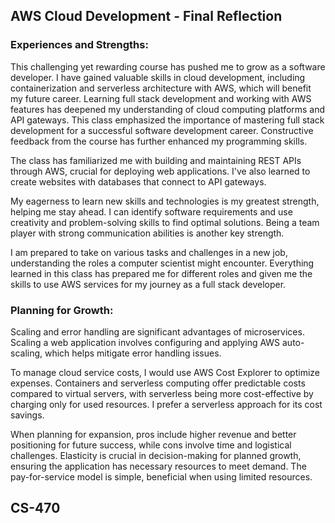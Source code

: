 ## AWS Cloud Development - Final Reflection

### Experiences and Strengths:
This challenging yet rewarding course has pushed me to grow as a software developer. I have gained valuable skills in cloud development, including containerization and serverless architecture with AWS, which will benefit my future career. Learning full stack development and working with AWS features has deepened my understanding of cloud computing platforms and API gateways. This class emphasized the importance of mastering full stack development for a successful software development career. Constructive feedback from the course has further enhanced my programming skills.

The class has familiarized me with building and maintaining REST APIs through AWS, crucial for deploying web applications. I've also learned to create websites with databases that connect to API gateways.

My eagerness to learn new skills and technologies is my greatest strength, helping me stay ahead. I can identify software requirements and use creativity and problem-solving skills to find optimal solutions. Being a team player with strong communication abilities is another key strength.

I am prepared to take on various tasks and challenges in a new job, understanding the roles a computer scientist might encounter. Everything learned in this class has prepared me for different roles and given me the skills to use AWS services for my journey as a full stack developer.

### Planning for Growth:
Scaling and error handling are significant advantages of microservices. Scaling a web application involves configuring and applying AWS auto-scaling, which helps mitigate error handling issues.

To manage cloud service costs, I would use AWS Cost Explorer to optimize expenses. Containers and serverless computing offer predictable costs compared to virtual servers, with serverless being more cost-effective by charging only for used resources. I prefer a serverless approach for its cost savings.

When planning for expansion, pros include higher revenue and better positioning for future success, while cons involve time and logistical challenges. Elasticity is crucial in decision-making for planned growth, ensuring the application has necessary resources to meet demand. The pay-for-service model is simple, beneficial when using limited resources.

## CS-470
